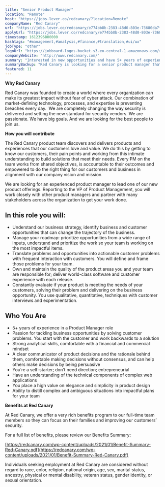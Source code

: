 ```yaml
---
title: "Senior Product Manager"
location: "Remote"
host: "https://jobs.lever.co/redcanary/?location=Remote"
companyName: "Red Canary"
url: "https://jobs.lever.co/redcanary/e774bb8b-2383-48d0-803e-73680da7f4f0"
applyUrl: "https://jobs.lever.co/redcanary/e774bb8b-2383-48d0-803e-73680da7f4f0/apply"
timestamp: 1612396800000
hashtags: "#management,#analysis,#finance,#translation,#ui/ux"
jobType: "other"
logoUrl: "https://jobboard-logos-bucket.s3.eu-central-1.amazonaws.com/red-canary"
companyWebsite: "http://www.redcanary.com/"
summary: "Interested in new opportunities and have 5+ years of experience in a Product Manager role? Red Canary has a job opening for a Senior Product Manager."
summaryBackup: "Red Canary is looking for a senior product manager that has experience in: #ui/ux, #management, #translation."
featured: 11
---
```


**Why Red Canary**

Red Canary was founded to create a world where every organization can make its greatest impact without fear of cyber attack. Our combination of market-defining technology, processes, and expertise is preventing breaches every day.  We are completely changing the way security is delivered and setting the new standard for security vendors. We are passionate. We have big goals. And we are looking for the best people to join us.

**How you will contribute**

The Red Canary product team discovers and delivers products and experiences that our customers love and value. We do this by getting to know our customers, their pain points and working from this intimate understanding to build solutions that meet their needs. Every PM on the team works from shared objectives, is accountable to their outcomes and empowered to do the right thing for our customers and business in alignment with our company vision and mission.

We are looking for an experienced product manager to lead one of our new product offerings. Reporting to the VP of Product Management, you will work closely with other product managers and partner with many stakeholders across the organization to get your work done.

## In this role you will:

*   Understand our business strategy, identify business and customer opportunities that can change the trajectory of the business.
*   Manage your roadmap: prioritize opportunities from a wide range of inputs, understand and prioritize the work so your team is working on the most impactful items.
*   Translate problems and opportunities into actionable customer problems with frequent interaction with customers. You will define and frame those problems for your team. 
*   Own and maintain the quality of the product areas you and your team are responsible for; deliver world-class software and customer experience with each release.
*   Constantly evaluate if your product is meeting the needs of your customers, solving their problem and delivering on the business opportunity. You use qualitative, quantitative, techniques with customer interviews and experimentation.

## Who You Are

*   5+ years of experience in a Product Manager role
*   Passion for tackling business opportunities by solving customer problems. You start with the customer and work backwards to a solution
*   Strong analytical skills, comfortable with a financial and commercial mindset
*   A clear communicator of product decisions and the rationale behind them, comfortable making decisions without consensus, and can help others make decisions by being persuasive
*   You’re a self-starter; don’t need direction; entrepreneurial
*   Have an understanding of the technical components of complex web applications
*   You place a high value on elegance and simplicity in product design
*   Ability to distill complex and ambiguous situations into impactful plans for your team

**Benefits at Red Canary**

At Red Canary, we offer a very rich benefits program to our full-time team members so they can focus on their families and improving our customers’ security. 

For a full list of benefits, please review our Benefits Summary:

[https://redcanary.com/wp-content/uploads/2021/01/Benefit-Summary-Red-Canary.pdf](https://redcanary.com/wp-content/uploads/2021/01/Benefit-Summary-Red-Canary.pdf)

Individuals seeking employment at Red Canary are considered without regard to race, color, religion, national origin, age, sex, marital status, ancestry, physical or mental disability, veteran status, gender identity, or sexual orientation.
